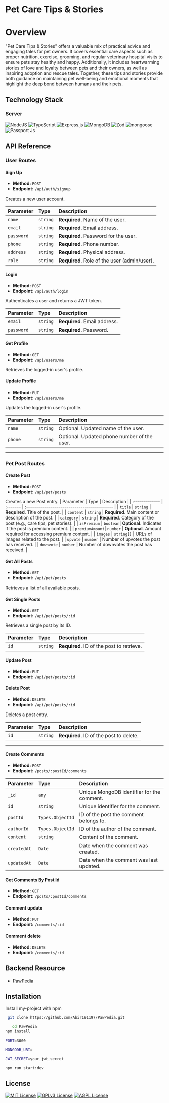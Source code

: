 # Pet Care Tips & Stories

# Overview
"Pet Care Tips & Stories" offers a valuable mix of practical advice and engaging tales for pet owners. It covers essential care aspects such as proper nutrition, exercise, grooming, and regular veterinary hospital visits to ensure pets stay healthy and happy. Additionally, it includes heartwarming stories of love and loyalty between pets and their owners, as well as inspiring adoption and rescue tales. Together, these tips and stories provide both guidance on maintaining pet well-being and emotional moments that highlight the deep bond between humans and their pets.

## Technology Stack

### Server

![NodeJS](https://img.shields.io/badge/node.js-6DA55F?style=for-the-badge&logo=node.js&logoColor=white)
![TypeScript](https://img.shields.io/badge/typescript-%23007ACC.svg?style=for-the-badge&logo=typescript&logoColor=white)
![Express.js](https://img.shields.io/badge/express.js-%23404d59.svg?style=for-the-badge&logo=express&logoColor=%2361DAFB)
![MongoDB](https://img.shields.io/badge/MongoDB-%234ea94b.svg?style=for-the-badge&logo=mongodb&logoColor=white)
![Zod](https://img.shields.io/badge/zod-%233068b7.svg?style=for-the-badge&logo=zod&logoColor=white)
![mongoose](https://img.shields.io/badge/Mongoose-563D7C?style=for-the-badge&logo=mongoose&logoColor=white)
![Passport Js](https://img.shields.io/badge/PassportJS-114D7C?style=for-the-badge&logo=PassportJS&logoColor=white)

## API Reference

### User Routes

#### Sign Up

- **Method:** `POST`
- **Endpoint:** `/api/auth/signup`

Creates a new user account.

| Parameter  | Type     | Description                                  |
| :--------- | :------- | :------------------------------------------- |
| `name`     | `string` | **Required**. Name of the user.              |
| `email`    | `string` | **Required**. Email address.                 |
| `password` | `string` | **Required**. Password for the user.         |
| `phone`    | `string` | **Required**. Phone number.                  |
| `address`  | `string` | **Required**. Physical address.              |
| `role`     | `string` | **Required**. Role of the user (admin/user). |

#### Login

- **Method:** `POST`
- **Endpoint:** `/api/auth/login`

Authenticates a user and returns a JWT token.

| Parameter  | Type     | Description                  |
| :--------- | :------- | :--------------------------- |
| `email`    | `string` | **Required**. Email address. |
| `password` | `string` | **Required**. Password.      |

#### Get Profile

- **Method:** `GET`
- **Endpoint:** `/api/users/me`

Retrieves the logged-in user's profile.

#### Update Profile

- **Method:** `PUT`
- **Endpoint:** `/api/users/me`

Updates the logged-in user's profile.

| Parameter | Type     | Description                                 |
| :-------- | :------- | :------------------------------------------ |
| `name`    | `string` | Optional. Updated name of the user.         |
| `phone`   | `string` | Optional. Updated phone number of the user. |

---

### Pet Post Routes

#### Create Post

- **Method:** `POST`
- **Endpoint:** `/api/pet/posts`

Creates a new Post entry.
| Parameter | Type | Description |
| :------------- | :------- | :------------------------------------------- |
| `title` | `string` | **Required**. Title of the post. |
| `content` | `string` | **Required**. Main content or description of the post. |
| `category` | `string` | **Required**. Category of the post (e.g., care tips, pet stories). |
| `isPremium` | `boolean`| **Optional**. Indicates if the post is premium content. |
| `premiumAmount`| `number` | **Optional**. Amount required for accessing premium content. |
| `images` | `string[]` | URLs of images related to the post. |
| `upvote` | `number` | Number of upvotes the post has received. |
| `downvote` | `number` | Number of downvotes the post has received. |

#### Get All Posts

- **Method:** `GET`
- **Endpoint:** `/api/pet/posts`

Retrieves a list of all available posts.

#### Get Single Posts

- **Method:** `GET`
- **Endpoint:** `/api/pet/posts/:id`

Retrieves a single post by its ID.

| Parameter | Type     | Description                               |
| :-------- | :------- | :---------------------------------------- |
| `id`      | `string` | **Required**. ID of the post to retrieve. |

#### Update Post

- **Method:** `PUT`
- **Endpoint:** `/api/pet/posts/:id`

#### Delete Post

- **Method:** `DELETE`
- **Endpoint:** `/api/pet/posts/:id`

Deletes a post entry.

| Parameter | Type     | Description                             |
| :-------- | :------- | :-------------------------------------- |
| `id`      | `string` | **Required**. ID of the post to delete. |

---

#### Create Comments

- **Method:** `POST`
- **Endpoint:** `/posts/:postId/comments`

| Parameter   | Type             | Description                                |
| :---------- | :--------------- | :----------------------------------------- |
| `_id`       | `any`            | Unique MongoDB identifier for the comment. |
| `id`        | `string`         | Unique identifier for the comment.         |
| `postId`    | `Types.ObjectId` | ID of the post the comment belongs to.     |
| `authorId`  | `Types.ObjectId` | ID of the author of the comment.           |
| `content`   | `string`         | Content of the comment.                    |
| `createdAt` | `Date`           | Date when the comment was created.         |
| `updatedAt` | `Date`           | Date when the comment was last updated.    |

#### Get Comments By Post Id

- **Method:** `GET`
- **Endpoint:** `/posts/:postId/comments`

#### Comment update

- **Method:** `PUT`
- **Endpoint:** `/comments/:id`

#### Comment delete

- **Method:** `DELETE`
- **Endpoint:** `/comments/:id`

## Backend Resource

- [PawPedia]()

## Installation

Install my-project with npm

```bash
 git clone https://github.com/Abir191197/PawPedia.git

   cd PawPedia
npm install

PORT=3000

MONGODB_URI=

JWT_SECRET=your_jwt_secret

npm run start:dev
```

## License

[![MIT License](https://img.shields.io/badge/License-MIT-green.svg)](https://choosealicense.com/licenses/mit/)
[![GPLv3 License](https://img.shields.io/badge/License-GPL%20v3-yellow.svg)](https://opensource.org/licenses/)
[![AGPL License](https://img.shields.io/badge/license-AGPL-blue.svg)](http://www.gnu.org/licenses/agpl-3.0)
